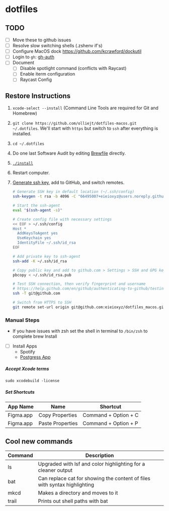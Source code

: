 # dotfiles

## TODO

-   [ ] Move these to github issues
-   [ ] Resolve slow switching shells (.zshenv if's)
-   [ ] Configure MacOS dock https://github.com/kcrawford/dockutil
-   [ ] Login to `gh`: [gh-auth](https://cli.github.com/manual/gh_auth_login)
-   [ ] Document
    -   [ ] Disable spotlight command (conflicts with Raycast)
    -   [ ] Enable iterm configuration
    -   [ ] Raycast Config

## Restore Instructions

1. `xcode-select --install` (Command Line Tools are required for Git and Homebrew)
2. `git clone https://github.com/olliejt/dotfiles-macos.git ~/.dotfiles`. We'll start with `https` but switch to `ssh` after everything is installed.
3. `cd ~/.dotfiles`
4. Do one last Software Audit by editing [Brewfile](Brewfile) directly.
5. [`./install`](install)
6. Restart computer.
7. [Generate ssh key](https://help.github.com/en/github/authenticating-to-github/connecting-to-github-with-ssh), add to GitHub, and switch remotes.

    ```zsh
    # Generate SSH key in default location (~/.ssh/config)
    ssh-keygen -t rsa -b 4096 -C "66495007+eieioxyz@users.noreply.github.com"

    # Start the ssh-agent
    eval "$(ssh-agent -s)"

    # Create config file with necessary settings
    << EOF > ~/.ssh/config
    Host *
      AddKeysToAgent yes
      UseKeychain yes
      IdentityFile ~/.ssh/id_rsa
    EOF

    # Add private key to ssh-agent
    ssh-add -K ~/.ssh/id_rsa

    # Copy public key and add to github.com > Settings > SSH and GPG keys
    pbcopy < ~/.ssh/id_rsa.pub

    # Test SSH connection, then verify fingerprint and username
    # https://help.github.com/en/github/authenticating-to-github/testing-your-ssh-connection
    ssh -T git@github.com

    # Switch from HTTPS to SSH
    git remote set-url origin git@github.com:eieioxyz/dotfiles_macos.git
    ```

### Manual Steps

-   If you have issues with zsh set the shell in terminal to `/bin/zsh` to complete brew Install
-   [ ] Install Apps
    -   Spotify
    -   [Postgress App](https://postgresapp.com/)

##### Accept Xcode terms

```
sudo xcodebuild -license
```

##### Set Shortcuts

| App Name  | Name             | Shortcut             |
| --------- | ---------------- | -------------------- |
| Figma.app | Copy Properties  | Command + Option + C |
| Figma.app | Paste Properties | Command + Option + P |

## Cool new commands

| Command | Description                                                               |
| ------- | ------------------------------------------------------------------------- |
| ls      | Upgraded with lsf and color highlighting for a cleaner output             |
| bat     | Can replace cat for showing the content of files with syntax highlighting |
| mkcd    | Makes a directory and moves to it                                         |
| trail   | Prints out shell paths with bat                                           |
